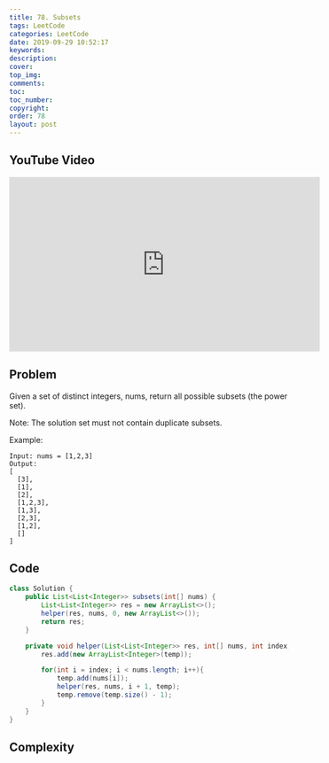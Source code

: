 ```yaml
---
title: 78. Subsets
tags: LeetCode
categories: LeetCode
date: 2019-09-29 10:52:17
keywords:
description:
cover:
top_img:
comments:
toc:
toc_number:
copyright:
order: 78
layout: post
---
```


## YouTube Video

<iframe width="560" height="315" src="https://www.youtube.com/embed/-0OycisNZTo" frameborder="0" allow="accelerometer; autoplay; encrypted-media; gyroscope; picture-in-picture" allowfullscreen></iframe>

## Problem

Given a set of distinct integers, nums, return all possible subsets (the power set).

Note: The solution set must not contain duplicate subsets.

Example:

```
Input: nums = [1,2,3]
Output:
[
  [3],
  [1],
  [2],
  [1,2,3],
  [1,3],
  [2,3],
  [1,2],
  []
]
```

## Code

```java
class Solution {
    public List<List<Integer>> subsets(int[] nums) {
        List<List<Integer>> res = new ArrayList<>();
        helper(res, nums, 0, new ArrayList<>());
        return res;
    }

    private void helper(List<List<Integer>> res, int[] nums, int index, List<Integer> temp){
        res.add(new ArrayList<Integer>(temp));

        for(int i = index; i < nums.length; i++){
            temp.add(nums[i]);
            helper(res, nums, i + 1, temp);
            temp.remove(temp.size() - 1);
        }
    }
}
```

## Complexity
